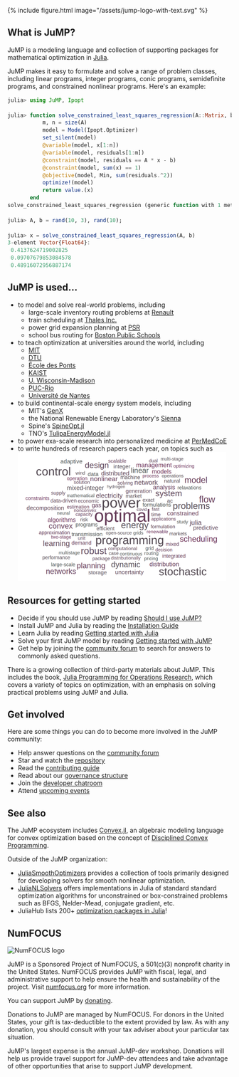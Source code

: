 ---
---

{% include figure.html image="/assets/jump-logo-with-text.svg" %}

## What is JuMP?

JuMP is a modeling language and collection of supporting packages for
mathematical optimization in [Julia](https://julialang.org).

JuMP makes it easy to formulate and solve a range of problem classes, including
linear programs, integer programs, conic programs, semidefinite programs, and
constrained nonlinear programs. Here's an example:

```julia
julia> using JuMP, Ipopt

julia> function solve_constrained_least_squares_regression(A::Matrix, b::Vector)
           m, n = size(A)
           model = Model(Ipopt.Optimizer)
           set_silent(model)
           @variable(model, x[1:n])
           @variable(model, residuals[1:m])
           @constraint(model, residuals == A * x - b)
           @constraint(model, sum(x) == 1)
           @objective(model, Min, sum(residuals.^2))
           optimize!(model)
           return value.(x)
       end
solve_constrained_least_squares_regression (generic function with 1 method)

julia> A, b = rand(10, 3), rand(10);

julia> x = solve_constrained_least_squares_regression(A, b)
3-element Vector{Float64}:
 0.4137624719002825
 0.09707679853084578
 0.48916072956887174
```

## JuMP is used...

 * to model and solve real-world problems, including
    * large-scale inventory routing problems at [Renault](https://arxiv.org/abs/2209.00412)
    * train scheduling at [Thales Inc.](https://www.sciencedirect.com/science/article/pii/S0191261516304830)
    * power grid expansion planning at [PSR](https://juliacomputing.com/case-studies/psr/)
    * school bus routing for [Boston Public Schools](https://www.the74million.org/article/building-a-smarter-and-cheaper-school-bus-system-how-a-boston-mit-partnership-led-to-new-routes-that-are-20-more-efficient-use-400-fewer-buses-save-5-million/)
 * to teach optimization at universities around the world, including
    * [MIT](https://orc.mit.edu)
    * [DTU](https://www.man.dtu.dk/mathprogrammingwithjulia)
    * [École des Ponts](https://ecoledesponts.fr)
    * [KAIST](https://kaist.ac.kr/en/)
    * [U. Wisconsin-Madison](https://engineering.wisc.edu/departments/industrial-systems-engineering/)
    * [PUC-Rio](http://www.puc-rio.br/english/)
    * [Université de Nantes](https://www.univ-nantes.fr)
 * to build continental-scale energy system models, including
     * MIT's [GenX](https://github.com/GenXProject/GenX)
     * the National Renewable Energy Laboratory's [Sienna](https://www.nrel.gov/analysis/sienna.html)
     * Spine's [SpineOpt.jl](https://www.tools-for-energy-system-modelling.org)
     * TNO's [TulipaEnergyModel.jl](https://github.com/TulipaEnergy/TulipaEnergyModel.jl)
 * to power exa-scale research into personalized medicine at
   [PerMedCoE](https://permedcoe.eu/core-applications/)
   <!-- <img style="height: 50px;" src="https://raw.githubusercontent.com/LCSB-BioCore/COBREXA.jl/master/docs/src/assets/cobrexa.svg">
   <img style="height: 50px;" src="https://raw.githubusercontent.com/COBREXA/ConstraintTrees.jl/master/docs/src/assets/permedcoe.svg">
   <img style="height: 50px;" src="https://raw.githubusercontent.com/COBREXA/ConstraintTrees.jl/master/docs/src/assets/hhu.svg">
   <img style="height: 50px;" src="https://raw.githubusercontent.com/COBREXA/ConstraintTrees.jl/master/docs/src/assets/unilu.svg">
   <img style="height: 50px;" src="https://raw.githubusercontent.com/COBREXA/ConstraintTrees.jl/master/docs/src/assets/qtb.svg">
   <img style="height: 50px;" src="https://raw.githubusercontent.com/COBREXA/ConstraintTrees.jl/master/docs/src/assets/lcsb.svg"> -->
 * to write hundreds of research papers each year, on topics such as
   <img src="/assets/jump-word-cloud.png">

## Resources for getting started

 * Decide if you should use JuMP by reading [Should I use JuMP?](https://jump.dev/JuMP.jl/stable/should_i_use/)
 * Install JuMP and Julia by reading the [Installation Guide](https://jump.dev/JuMP.jl/stable/installation/)
 * Learn Julia by reading [Getting started with Julia](https://jump.dev/JuMP.jl/stable/tutorials/getting_started/getting_started_with_julia/)
 * Solve your first JuMP model by reading [Getting started with JuMP](https://jump.dev/JuMP.jl/stable/tutorials/getting_started/getting_started_with_JuMP/)
 * Get help by joining the [community forum](/forum)
  to search for answers to commonly asked questions.

There is a growing collection of third-party materials about JuMP. This includes
the book,
[Julia Programming for Operations Research](http://www.chkwon.net/julia/),
which covers a variety of topics on optimization, with an emphasis on solving
practical problems using JuMP and Julia.

## Get involved

Here are some things you can do to become more involved in the JuMP community:

 * Help answer questions on the [community forum](/forum)
 * Star and watch the [repository](https://github.com/jump-dev/JuMP.jl)
 * Read the [contributing guide](https://jump.dev/JuMP.jl/stable/developers/contributing/)
 * Read about our [governance structure](/pages/governance)
 * Join the [developer chatroom](/chatroom)
 * Attend [upcoming events](/pages/calendar)

## See also

The JuMP ecosystem includes [Convex.jl](https://github.com/jump-dev/Convex.jl),
an algebraic modeling language for convex optimization based on the concept of
[Disciplined Convex Programming](https://dcp.stanford.edu/).

Outside of the JuMP organization:
- [JuliaSmoothOptimizers](https://github.com/JuliaSmoothOptimizers) provides a
  collection of tools primarily designed for developing solvers for smooth
  nonlinear optimization.
- [JuliaNLSolvers](https://github.com/JuliaNLSolvers) offers implementations in
  Julia of standard standard optimization algorithms for unconstrained or
  box-constrained problems such as BFGS, Nelder-Mead, conjugate gradient, etc.
- JuliaHub lists 200+
  [optimization packages in Julia](https://juliahub.com/ui/Packages?t=optimization)!

## NumFOCUS

![NumFOCUS logo](/assets/numfocus-logo.png)

JuMP is a Sponsored Project of NumFOCUS, a 501(c)(3) nonprofit charity in the
United States. NumFOCUS provides JuMP with fiscal, legal, and administrative
support to help ensure the health and sustainability of the project. Visit
[numfocus.org](https://numfocus.org) for more information.

You can support JuMP by [donating](https://numfocus.salsalabs.org/donate-to-jump/index.html).

Donations to JuMP are managed by NumFOCUS. For donors in the United States,
your gift is tax-deductible to the extent provided by law. As with any donation,
you should consult with your tax adviser about your particular tax situation.

JuMP's largest expense is the annual JuMP-dev workshop. Donations will help us
provide travel support for JuMP-dev attendees and take advantage of other
opportunities that arise to support JuMP development.
